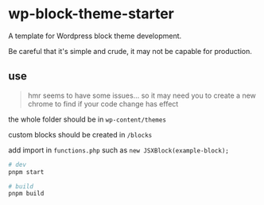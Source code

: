 # wp-block-theme-starter

A template for Wordpress block theme development.

Be careful that it's simple and crude, it may not be capable for production.

## use

> hmr seems to have some issues... so it may need you to create a new chrome to find if your code change has effect

the whole folder should be in `wp-content/themes`

custom blocks should be created in `/blocks`

add import in `functions.php` such as `new JSXBlock(example-block);`

```bash
# dev
pnpm start

# build
pnpm build
```
